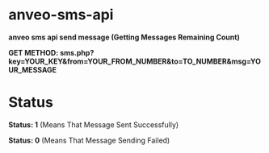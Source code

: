 # anveo-sms-api
**anveo sms api send message (Getting Messages Remaining Count)**

**GET METHOD: sms.php?key=YOUR_KEY&from=YOUR_FROM_NUMBER&to=TO_NUMBER&msg=YOUR_MESSAGE**


# Status
**Status: 1** (Means That Message Sent Successfully)

**Status: 0** (Means That Message Sending Failed)
